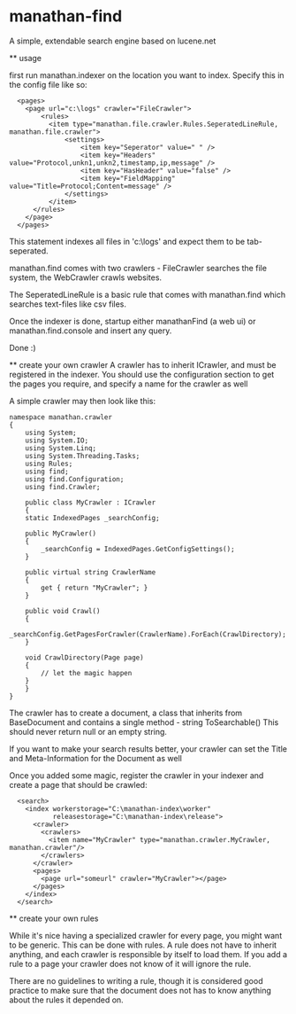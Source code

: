manathan-find
=============

A simple, extendable search engine based on lucene.net

** usage

first run manathan.indexer on the location you want to index. Specify this in the config file like so: 

      <pages>
        <page url="c:\logs" crawler="FileCrawler">
            <rules>
              <item type="manathan.file.crawler.Rules.SeperatedLineRule, manathan.file.crawler">
                  <settings>
                      <item key="Seperator" value="	" />
                      <item key="Headers" value="Protocol,unkn1,unkn2,timestamp,ip,message" />
                      <item key="HasHeader" value="false" />
                      <item key="FieldMapping" value="Title=Protocol;Content=message" />
                  </settings>
              </item>
          </rules>
        </page>
      </pages>

This statement indexes all files in 'c:\logs' and expect them to be tab-seperated.
      
manathan.find comes with two crawlers - FileCrawler searches the file system, the WebCrawler crawls websites.
      
The SeperatedLineRule is a basic rule that comes with manathan.find which searches text-files like csv files.

Once the indexer is done, startup either manathanFind (a web ui) or manathan.find.console and insert any query.

Done :)

** create your own crawler
A crawler has to inherit ICrawler, and must be registered in the indexer. You should use the configuration section to get the pages you require, and specify a name for the crawler as well

A simple crawler may then look like this:

	namespace manathan.crawler
	{
	    using System;
	    using System.IO;
	    using System.Linq;
	    using System.Threading.Tasks;
	    using Rules;
	    using find;
	    using find.Configuration;
	    using find.Crawler;

	    public class MyCrawler : ICrawler
	    {
		static IndexedPages _searchConfig;

		public MyCrawler()
		{
		    _searchConfig = IndexedPages.GetConfigSettings();
		}

		public virtual string CrawlerName
		{
		    get { return "MyCrawler"; }
		}

		public void Crawl()
		{
		    _searchConfig.GetPagesForCrawler(CrawlerName).ForEach(CrawlDirectory);
		}

		void CrawlDirectory(Page page)
		{
		    // let the magic happen
		}
	    }
	}

The crawler has to create a document, a class that inherits from BaseDocument and contains a single method - string ToSearchable()
This should never return null or an empty string. 

If you want to make your search results better, your crawler can set the Title and Meta-Information for the Document as well
	
Once you added some magic, register the crawler in your indexer and create a page that should be crawled:

	  <search>
	    <index workerstorage="C:\manathan-index\worker"
	           releasestorage="C:\manathan-index\release">
	      <crawler>
	        <crawlers>
	          <item name="MyCrawler" type="manathan.crawler.MyCrawler, manathan.crawler"/>
	        </crawlers>
	      </crawler>
	      <pages>
	        <page url="someurl" crawler="MyCrawler"></page>
	      </pages>
	    </index>
	  </search>

** create your own rules

While it's nice having a specialized crawler for every page, you might want to be generic. This can be done with rules.
A rule does not have to inherit anything, and each crawler is responsible by itself to load them. If you add a rule to a page your crawler does not know of it will ignore the rule.

There are no guidelines to writing a rule, though it is considered good practice to make sure that the document does not has to know anything about the rules it depended on.
